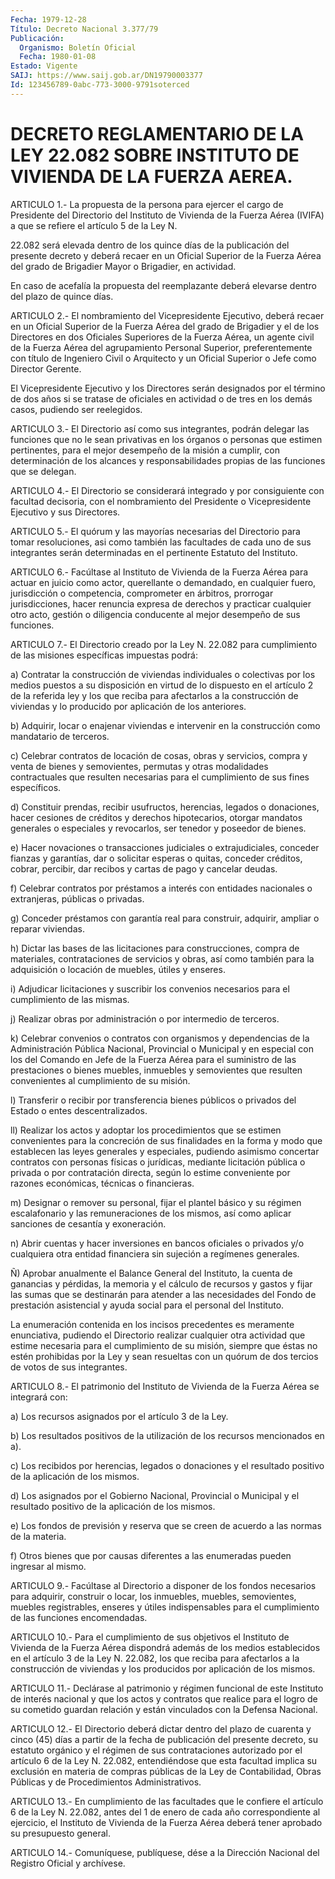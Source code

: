 ```yaml
---
Fecha: 1979-12-28
Título: Decreto Nacional 3.377/79
Publicación:
  Organismo: Boletín Oficial
  Fecha: 1980-01-08
Estado: Vigente
SAIJ: https://www.saij.gob.ar/DN19790003377
Id: 123456789-0abc-773-3000-9791soterced
---
```

# DECRETO REGLAMENTARIO DE LA LEY 22.082 SOBRE INSTITUTO DE VIVIENDA DE LA FUERZA AEREA.

<a id="1"></a>
ARTICULO  1.- La propuesta de la persona para ejercer el cargo de Presidente del  Directorio  del  Instituto  de  Vivienda  de  la Fuerza  Aérea  (IVIFA)  a que se refiere el artículo 5 de la Ley N.

22.082 será elevada dentro  de  los  quince  días de la publicación del presente decreto y deberá recaer en un Oficial  Superior  de la Fuerza   Aérea  del  grado  de  Brigadier  Mayor  o  Brigadier,  en actividad.

En caso de  acefalía  la propuesta del reemplazante deberá elevarse dentro del plazo de quince días.

<a id="2"></a>
ARTICULO  2.-  El  nombramiento  del Vicepresidente Ejecutivo, deberá recaer en un Oficial Superior de  la  Fuerza Aérea del grado de Brigadier y el de los Directores en dos Oficiales  Superiores de la Fuerza Aérea, un agente civil de la Fuerza Aérea del agrupamiento  Personal  Superior,  preferentemente  con  título  de Ingeniero  Civil  o  Arquitecto  y un Oficial Superior o Jefe  como Director Gerente.

El Vicepresidente Ejecutivo y los  Directores  serán designados por el término de dos años si se tratase de oficiales  en  actividad  o de tres en los demás casos, pudiendo ser reelegidos.

<a id="3"></a>
ARTICULO  3.-  El  Directorio así como sus integrantes, podrán delegar las funciones que  no  le  sean privativas en los órganos o personas que estimen pertinentes, para  el  mejor  desempeño  de la misión a cumplir, con determinación de los alcances y responsabilidades    propias  de  las  funciones  que  se  delegan.

<a id="4"></a>
ARTICULO  4.-  El  Directorio  se  considerará integrado y por consiguiente  con  facultad  decisoria,  con  el  nombramiento  del Presidente o Vicepresidente Ejecutivo y sus Directores.

<a id="5"></a>
ARTICULO 5.- El quórum y las mayorías necesarias del Directorio para  tomar  resoluciones,  asi como también las facultades de cada uno  de  sus  integrantes  serán   determinadas  en  el  pertinente Estatuto del Instituto.

<a id="6"></a>
ARTICULO  6.-  Facúltase al Instituto de Vivienda de la Fuerza Aérea para actuar en  juicio  como  actor, querellante o demandado, en  cualquier  fuero,  jurisdicción o competencia,  comprometer  en árbitros,  prorrogar  jurisdicciones,  hacer  renuncia  expresa  de derechos y practicar cualquier  otro  acto,  gestión  o  diligencia conducente al mejor desempeño de sus funciones.

<a id="7"></a>
ARTICULO  7.-  El  Directorio creado por la Ley N. 22.082 para cumplimiento  de las misiones  específicas  impuestas  podrá:

a)  Contratar  la    construcción    de  viviendas  individuales  o colectivas por los medios puestos a su  disposición en virtud de lo dispuesto en el artículo 2 de la referida  ley  y  los  que  reciba para  afectarlos a la construcción de viviendas y lo producido  por aplicación de los anteriores.

b)  Adquirir,  locar  o  enajenar  viviendas  e  intervenir  en  la construcción como mandatario de terceros.

c) Celebrar  contratos  de  locación  de  cosas, obras y servicios, compra  y  venta  de  bienes  y  semovientes,  permutas    y  otras modalidades    contractuales    que  resulten  necesarias  para  el cumplimiento de sus fines específicos.

d)  Constituir prendas, recibir usufructos,  herencias,  legados  o donaciones,  hacer  cesiones  de  créditos y derechos hipotecarios, otorgar mandatos generales o especiales  y  revocarlos, ser tenedor y poseedor de bienes.

e) Hacer novaciones o transacciones judiciales  o  extrajudiciales, conceder  fianzas  y garantías, dar o solicitar esperas  o  quitas, conceder créditos, cobrar,  percibir,  dar recibos y cartas de pago y cancelar deudas.

f)  Celebrar  contratos  por  préstamos  a  interés  con  entidades nacionales o extranjeras, públicas o privadas.

g) Conceder préstamos con garantía real para  construir,  adquirir, ampliar o reparar viviendas.

h)  Dictar  las  bases  de  las  licitaciones  para construcciones, compra  de  materiales, contrataciones de servicios  y  obras,  así como también  para  la  adquisición o locación de muebles, útiles y enseres.

i) Adjudicar licitaciones  y  suscribir  los  convenios  necesarios para el cumplimiento de las mismas.

j)  Realizar obras por administración o por intermedio de terceros.

k) Celebrar  convenios o contratos con organismos y dependencias de la Administración  Pública  Nacional,  Provincial  o Municipal y en especial  con  los del Comando en Jefe de la Fuerza Aérea  para  el suministro  de las  prestaciones  o  bienes  muebles,  inmuebles  y semovientes  que   resulten  convenientes  al  cumplimiento  de  su misión.

l)  Transferir  o  recibir  por  transferencia  bienes  públicos  o privados del Estado o entes descentralizados.

ll) Realizar los actos  y adoptar los procedimientos que se estimen convenientes para la concreción  de  sus  finalidades en la forma y modo  que  establecen  las  leyes generales y especiales,  pudiendo asimismo concertar contratos  con  personas  físicas  o  jurídicas, mediante  licitación  pública o privada o por contratación directa, según lo estime conveniente  por  razones  económicas,  técnicas  o financieras.

m)  Designar  o  remover  su personal, fijar el plantel básico y su régimen escalafonario y las  remuneraciones de los mismos, así como aplicar sanciones de cesantía y exoneración.

n)  Abrir  cuentas  y  hacer  inversiones  en  bancos  oficiales  o privados  y/o cualquiera otra entidad  financiera  sin  sujeción  a regímenes generales.

Ñ) Aprobar  anualmente  el Balance General del Instituto, la cuenta de ganancias y pérdidas,  la  memoria  y  el  cálculo de recursos y gastos  y  fijar  las sumas que se destinarán para  atender  a  las necesidades del Fondo  de  prestación  asistencial  y  ayuda social para el personal del Instituto.

La  enumeración  contenida  en los incisos precedentes es meramente enunciativa,  pudiendo  el  Directorio    realizar  cualquier  otra actividad que estime necesaria para el cumplimiento  de  su misión, siempre  que  éstas no estén prohibidas por la Ley y sean resueltas con  un  quórum  de  dos  tercios  de  votos  de  sus  integrantes.

<a id="8"></a>
ARTICULO  8.-  El  patrimonio  del Instituto de Vivienda de la Fuerza Aérea se integrará con:

a)  Los  recursos  asignados por el artículo  3  de  la  Ley.

b) Los resultados positivos  de  la  utilización  de  los  recursos mencionados en a).

c)   Los  recibidos  por  herencias,  legados  o  donaciones  y  el resultado positivo de la aplicación de los mismos.

d) Los  asignados  por el Gobierno Nacional, Provincial o Municipal y el resultado positivo  de  la  aplicación  de  los  mismos.

e)  Los fondos de previsión y reserva que se creen de acuerdo a las normas de la materia.

f) Otros  bienes  que por causas diferentes a las enumeradas pueden ingresar al mismo.

<a id="9"></a>
ARTICULO  9.- Facúltase al Directorio a disponer de los fondos necesarios  para   adquirir,  construir  o  locar,  los  inmuebles, muebles,  semovientes,   muebles  registrables,  enseres  y  útiles indispensables para el cumplimiento  de las funciones encomendadas.

<a id="10"></a>
ARTICULO  10.-  Para  el  cumplimiento  de  sus  objetivos  el Instituto  de  Vivienda  de la Fuerza Aérea dispondrá además de los medios establecidos en el  artículo  3 de la Ley N. 22.082, los que reciba  para  afectarlos  a  la construcción  de  viviendas  y  los producidos por aplicación de los mismos.

<a id="11"></a>
ARTICULO  11.-  Declárase al patrimonio y régimen funcional de este Instituto de interés  nacional y que los actos y contratos que realice  para el logro de su  cometido  guardan  relación  y  están vinculados con la Defensa Nacional.

<a id="12"></a>
ARTICULO  12.- El Directorio deberá dictar dentro del plazo de cuarenta y cinco  (45) días a partir de la fecha de publicación del presente  decreto,  su  estatuto  orgánico  y  el  régimen  de  sus contrataciones autorizado  por  el  artículo 6 de la Ley N. 22.082, entendiéndose que esta facultad implica  su exclusión en materia de compras públicas de la Ley de Contabilidad,  Obras  Públicas  y  de Procedimientos Administrativos.

<a id="13"></a>
ARTICULO 13.- En cumplimiento de las facultades que le confiere el artículo  6  de  la  Ley N. 22.082, antes del 1 de enero de cada año correspondiente al ejercicio,  el  Instituto  de Vivienda de la Fuerza    Aérea  deberá  tener  aprobado  su  presupuesto  general.

<a id="14"></a>
ARTICULO  14.-  Comuníquese,  publíquese,  dése a la Dirección Nacional del Registro Oficial y archívese.